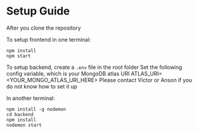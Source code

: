 # Setup Guide

After you clone the repository

To setup frontend in one terminal:
```
npm install 
npm start
```

To setup backend, 
create a `.env` file in the root folder 
Set the following config variable, which is your MongoDB atlas URI
ATLAS_URI=<YOUR_MONGO_ATLAS_URI_HERE>
Please contact Victor or Anson if you do not know how to set it up

In another terminal:
```
npm install -g nodemon
cd backend
npm install 
nodemon start
```
